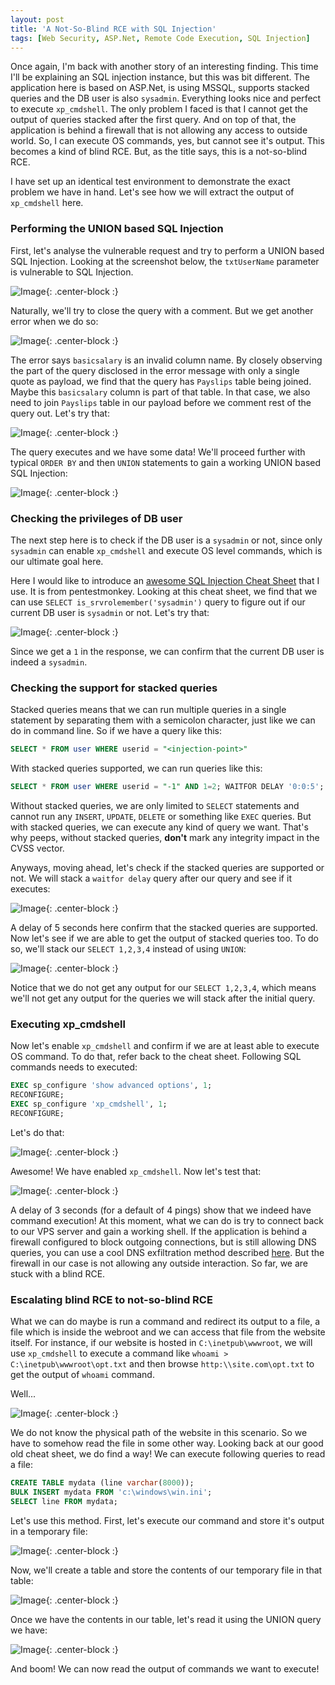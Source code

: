 ```yaml
---
layout: post
title: 'A Not-So-Blind RCE with SQL Injection'
tags: [Web Security, ASP.Net, Remote Code Execution, SQL Injection]
---
```


Once again, I'm back with another story of an interesting finding. This time I'll be explaining an SQL injection instance, but this was bit different. The application here is based on ASP.Net, is using MSSQL, supports stacked queries and the DB user is also `sysadmin`. Everything looks nice and perfect to execute `xp_cmdshell`. The only problem I faced is that I cannot get the output of queries stacked after the first query. And on top of that, the application is behind a firewall that is not allowing any access to outside world. So, I can execute OS commands, yes, but cannot see it's output. This becomes a kind of blind RCE. But, as the title says, this is a not-so-blind RCE.

I have set up an identical test environment to demonstrate the exact problem we have in hand. Let's see how we will extract the output of `xp_cmdshell` here.

### Performing the UNION based SQL Injection

First, let's analyse the vulnerable request and try to perform a UNION based SQL Injection. Looking at the screenshot below, the `txtUserName` parameter is vulnerable to SQL Injection.

![Image](/img/blog/2020/not-so-blind-sqli/1.png){: .center-block :}

Naturally, we'll try to close the query with a comment. But we get another error when we do so:

![Image](/img/blog/2020/not-so-blind-sqli/2.png){: .center-block :}

The error says `basicsalary` is an invalid column name. By closely observing the part of the query disclosed in the error message with only a single quote as payload, we find that the query has `Payslips` table being joined. Maybe this `basicsalary` column is part of that table. In that case, we also need to join `Payslips` table in our payload before we comment rest of the query out. Let's try that:

![Image](/img/blog/2020/not-so-blind-sqli/3.png){: .center-block :}

The query executes and we have some data! We'll proceed further with typical `ORDER BY` and then `UNION` statements to gain a working UNION based SQL Injection:

![Image](/img/blog/2020/not-so-blind-sqli/4.png){: .center-block :}

### Checking the privileges of DB user

The next step here is to check if the DB user is a `sysadmin` or not, since only `sysadmin` can enable `xp_cmdshell` and execute OS level commands, which is our ultimate goal here.

Here I would like to introduce an [awesome SQL Injection Cheat Sheet](http://pentestmonkey.net/cheat-sheet/sql-injection/mssql-sql-injection-cheat-sheet) that I use. It is from pentestmonkey. Looking at this cheat sheet, we find that we can use `SELECT is_srvrolemember('sysadmin')` query to figure out if our current DB user is `sysadmin` or not. Let's try that:

![Image](/img/blog/2020/not-so-blind-sqli/5.png){: .center-block :}

Since we get a `1` in the response, we can confirm that the current DB user is indeed a `sysadmin`.

### Checking the support for stacked queries

Stacked queries means that we can run multiple queries in a single statement by separating them with a semicolon character, just like we can do in command line. So if we have a query like this:

```sql
SELECT * FROM user WHERE userid = "<injection-point>"
```

With stacked queries supported, we can run queries like this:

```sql
SELECT * FROM user WHERE userid = "-1" AND 1=2; WAITFOR DELAY '0:0:5'; -- "
```

Without stacked queries, we are only limited to `SELECT` statements and cannot run any `INSERT`, `UPDATE`, `DELETE` or something like `EXEC` queries. But with stacked queries, we can execute any kind of query we want. That's why peeps, without stacked queries, **don't** mark any integrity impact in the CVSS vector.

Anyways, moving ahead, let's check if the stacked queries are supported or not. We will stack a `waitfor delay` query after our query and see if it executes:

![Image](/img/blog/2020/not-so-blind-sqli/6.png){: .center-block :}

A delay of 5 seconds here confirm that the stacked queries are supported. Now let's see if we are able to get the output of stacked queries too. To do so, we'll stack our `SELECT 1,2,3,4` instead of using `UNION`:

![Image](/img/blog/2020/not-so-blind-sqli/7.png){: .center-block :}

Notice that we do not get any output for our `SELECT 1,2,3,4`, which means we'll not get any output for the queries we will stack after the initial query.

### Executing xp_cmdshell

Now let's enable `xp_cmdshell` and confirm if we are at least able to execute OS command. To do that, refer back to the cheat sheet. Following SQL commands needs to executed:

```sql
EXEC sp_configure 'show advanced options', 1;
RECONFIGURE;
EXEC sp_configure 'xp_cmdshell', 1;
RECONFIGURE;
```

Let's do that:

![Image](/img/blog/2020/not-so-blind-sqli/8.png){: .center-block :}

Awesome! We have enabled `xp_cmdshell`. Now let's test that:

![Image](/img/blog/2020/not-so-blind-sqli/9.png){: .center-block :}

A delay of 3 seconds (for a default of 4 pings) show that we indeed have command execution! At this moment, what we can do is try to connect back to our VPS server and gain a working shell. If the application is behind a firewall configured to block outgoing connections, but is still allowing DNS queries, you can use a cool DNS exfiltration method described [here](https://www.redsiege.com/blog/2018/11/sqli-data-exfiltration-via-dns/). But the firewall in our case is not allowing any outside interaction. So far, we are stuck with a blind RCE.

### Escalating blind RCE to not-so-blind RCE

What we can do maybe is run a command and redirect its output to a file, a file which is inside the webroot and we can access that file from the website itself. For instance, if our website is hosted in `C:\inetpub\wwwroot`, we will use `xp_cmdshell` to execute a command like `whoami > C:\inetpub\wwwroot\opt.txt` and then browse `http:\\site.com\opt.txt` to get the output of `whoami` command.

Well...

![Image](https://media.giphy.com/media/26uf2JHNV0Tq3ugkE/giphy.gif){: .center-block :}

We do not know the physical path of the website in this scenario. So we have to somehow read the file in some other way. Looking back at our good old cheat sheet, we do find a way! We can execute following queries to read a file:

```sql
CREATE TABLE mydata (line varchar(8000));
BULK INSERT mydata FROM 'c:\windows\win.ini';
SELECT line FROM mydata;
```

Let's use this method. First, let's execute our command and store it's output in a temporary file:

![Image](/img/blog/2020/not-so-blind-sqli/10.png){: .center-block :}

Now, we'll create a table and store the contents of our temporary file in that table:

![Image](/img/blog/2020/not-so-blind-sqli/11.png){: .center-block :}

Once we have the contents in our table, let's read it using the UNION query we have:

![Image](/img/blog/2020/not-so-blind-sqli/12.png){: .center-block :}

And boom! We can now read the output of commands we want to execute!
